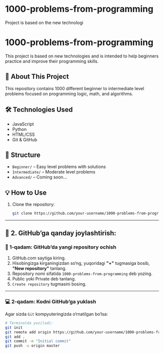 # 1000-problems-from-programming
Project is based on the new technologi
# 1000-problems-from-programming

This project is based on new technologies and is intended to help beginners practice and improve their programming skills.

## 🚀 About This Project

This repository contains 1000 different beginner to intermediate level problems focused on programming logic, math, and algorithms.

## 🛠 Technologies Used

- JavaScript
- Python
- HTML/CSS
- Git & GitHub

## 📁 Structure

- `Beginner/` – Easy level problems with solutions
- `Intermediate/` – Moderate level problems
- `Advanced/` – Coming soon...

## 💡 How to Use

1. Clone the repository:
   ```bash
   git clone https://github.com/your-username/1000-problems-from-programming.git


---

## 🔷 2. GitHub’ga qanday joylashtirish:

### 🧩 1-qadam: GitHub’da yangi repository ochish

1. GitHub.com saytiga kiring.
2. Hisobingizga kirganingizdan so‘ng, yuqoridagi **"+"** tugmasiga bosib, **"New repository"** tanlang.
3. Repository nomi sifatida `1000-problems-from-programming` deb yozing.
4. Public yoki Private deb tanlang.
5. `Create repository` tugmasini bosing.

---

### 💻 2-qadam: Kodni GitHub’ga yuklash

Agar sizda `Git` kompyuteringizda o‘rnatilgan bo‘lsa:

```bash
# Terminalda yoziladi:
git init
git remote add origin https://github.com/your-username/1000-problems-from-programming.git
git add .
git commit -m "Initial commit"
git push -u origin master
